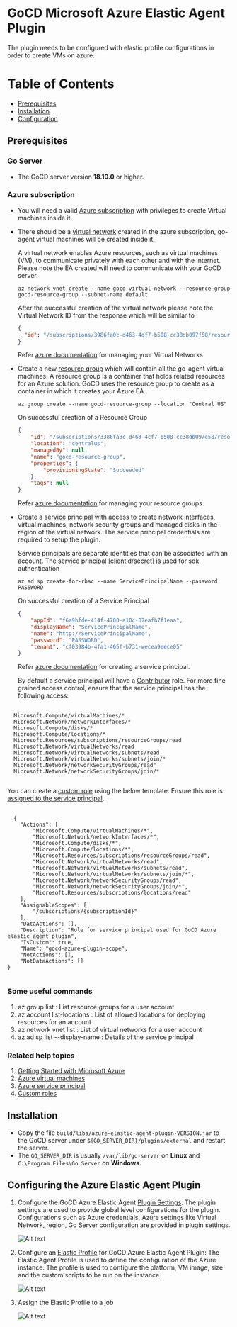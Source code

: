 # GoCD Microsoft Azure Elastic Agent Plugin

The plugin needs to be configured with elastic profile configurations in order to create VMs on azure.

Table of Contents
=================

  * [Prerequisites](#prerequisites)
  * [Installation](#installation)
  * [Configuration](#configuring-the-azure-elastic-agent-plugin)

## Prerequisites

### Go Server
* The GoCD server version **18.10.0** or higher.

### Azure subscription
* You will need a valid [Azure subscription](https://azure.microsoft.com/en-us/free/) with privileges to create Virtual machines inside it.
* There should be a [virtual network](https://docs.microsoft.com/en-us/azure/virtual-network/virtual-networks-overview) created in the azure subscription, go-agent virtual machines will be created inside it.
  
  A virtual network enables Azure resources, such as virtual machines (VM), to communicate privately with each other and with the internet. Please note the EA created will need to communicate with your GoCD server.
  
  `az network vnet create --name gocd-virtual-network --resource-group gocd-resource-group --subnet-name default`
  
  After the successful creation of the virtual network please note the Virtual Network ID from the response which will be similar to 
  
  ```json
  { 
    "id": "/subscriptions/3986fa0c-d463-4qf7-b508-cc38db097f58/resourceGroups/gocd-resource-group/providers/Microsoft.Network/virtualNetworks/gocd-virtual-network"
  }
  ```
  
  Refer [azure documentation](https://docs.microsoft.com/en-us/azure/virtual-network/quick-create-cli) for managing your Virtual Networks
      
* Create a new [resource group](https://docs.microsoft.com/en-us/azure/azure-stack/azure-stack-key-features#resource-groups) which will contain all the go-agent virtual machines.
  A resource group is a container that holds related resources for an Azure solution. GoCD uses the resource group to create as a container in which it creates your Azure EA.
  
  `az group create --name gocd-resource-group --location "Central US"`
  
  On successful creation of a Resource Group
  
  ```json  
  {
      "id": "/subscriptions/3386fa3c-d463-4cf7-b508-cc38db097e58/resourceGroups/gocd-resource-group",
      "location": "centralus",
      "managedBy": null,
      "name": "gocd-resource-group",
      "properties": {
          "provisioningState": "Succeeded"
      },
      "tags": null
  }
  ```
  
  Refer [azure documentation](https://docs.microsoft.com/en-us/azure/azure-resource-manager/cli-azure-resource-manager#create-a-resource-group) for managing your resource groups.
  
* Create a [service principal](https://docs.microsoft.com/en-us/cli/azure/create-an-azure-service-principal-azure-cli?view=azure-cli-latest) with access to create network interfaces, virtual machines, network security groups and managed disks in the region of the virtual network. The service principal credentials are required to setup the plugin.
  
  Service principals are separate identities that can be associated with an account. The service principal [clientid/secret] is used for sdk authentication
  
  `az ad sp create-for-rbac --name ServicePrincipalName --password PASSWORD`
  
  On successful creation of a Service Principal
  
  ```json
  {
      "appId": "f6a9bfde-414f-4700-a10c-07eafb7f1eaa",
      "displayName": "ServicePrincipalName",
      "name": "http://ServicePrincipalName",
      "password": "PASSWORD",
      "tenant": "cf03984b-4fa1-465f-b731-wecea9eece05"
  }
  ```
  Refer [azure documentation](https://docs.microsoft.com/en-us/cli/azure/create-an-azure-service-principal-azure-cli?view=azure-cli-latest) for creating a service principal.

  By default a service principal will have a [Contributor](https://docs.microsoft.com/en-us/azure/role-based-access-control/built-in-roles#contributor) role. For more fine grained access control, ensure that the service principal has the following access:

<pre class="highlight shell">
  <code>
  Microsoft.Compute/virtualMachines/*
  Microsoft.Network/networkInterfaces/*
  Microsoft.Compute/disks/*
  Microsoft.Compute/locations/*
  Microsoft.Resources/subscriptions/resourceGroups/read
  Microsoft.Network/virtualNetworks/read
  Microsoft.Network/virtualNetworks/subnets/read
  Microsoft.Network/virtualNetworks/subnets/join/*
  Microsoft.Network/networkSecurityGroups/read"
  Microsoft.Network/networkSecurityGroups/join/*
  </code>
</pre>

  You can create a [custom role](https://docs.microsoft.com/en-us/azure/role-based-access-control/custom-roles) using the below template. Ensure this role is [assigned to the service principal](https://docs.microsoft.com/en-us/cli/azure/create-an-azure-service-principal-azure-cli?view=azure-cli-latest#manage-service-principal-roles).
  
<pre class="highlight shell">
  <code>
  {
    "Actions": [
        "Microsoft.Compute/virtualMachines/*",
        "Microsoft.Network/networkInterfaces/*",
        "Microsoft.Compute/disks/*",
        "Microsoft.Compute/locations/*",
        "Microsoft.Resources/subscriptions/resourceGroups/read",
        "Microsoft.Network/virtualNetworks/read",
        "Microsoft.Network/virtualNetworks/subnets/read",
        "Microsoft.Network/virtualNetworks/subnets/join/*",
        "Microsoft.Network/networkSecurityGroups/read",
        "Microsoft.Network/networkSecurityGroups/join/*",
        "Microsoft.Resources/subscriptions/locations/read"
    ],
    "AssignableScopes": [
        "/subscriptions/{subscriptionId}"
    ],
    "DataActions": [],
    "Description": "Role for service principal used for GoCD Azure elastic agent plugin",
    "IsCustom": true,
    "Name": "gocd-azure-plugin-scope",
    "NotActions": [],
    "NotDataActions": []
}
  </code>
</pre>

### Some useful commands

1. az group list : List resource groups for a user account
2. az account list-locations : List of allowed locations for deploying resources for an account
3. az network vnet list : List of virtual networks for a user account 
4. az ad sp list --display-name <service-principal-name> : Details of the service principal

### Related help topics

1. [Getting Started with Microsoft Azure](https://azure.microsoft.com/en-in/get-started/)
2. [Azure virtual machines](https://azure.microsoft.com/en-us/services/virtual-machines/)
3. [Azure service principal](https://docs.microsoft.com/en-us/azure/active-directory/develop/app-objects-and-service-principals)
4. [Custom roles](https://docs.microsoft.com/en-us/azure/role-based-access-control/custom-roles)

## Installation

* Copy the file `build/libs/azure-elastic-agent-plugin-VERSION.jar` to the GoCD server under `${GO_SERVER_DIR}/plugins/external`
and restart the server.
* The `GO_SERVER_DIR` is usually `/var/lib/go-server` on **Linux** and `C:\Program Files\Go Server` on **Windows**.

## Configuring the Azure Elastic Agent Plugin

1. Configure the GoCD Azure Elastic Agent [Plugin Settings](PLUGIN_SETTINGS.md): The plugin settings are used to provide global level configurations for the plugin. Configurations such as Azure credentials, Azure settings like Virtual Network, region, Go Server configuration are provided in plugin settings.

    ![Alt text](readme-screenshots/azure-plugin-settings.png?raw=true "azure-plugin-settings")

2. Configure an [Elastic Profile](ELASTIC_PROFILE_CONFIGURATION.md) for GoCD Azure Elastic Agent Plugin: The Elastic Agent Profile is used to define the configuration of the Azure instance. The profile is used to configure the platform, VM image, size and the custom scripts to be run on the instance.

    ![Alt text](readme-screenshots/azure-elastic-profile.png?raw=true "azure-elastic-profile")

3. Assign the Elastic Profile to a job

    ![Alt text](readme-screenshots/assign-elastic-profile.png?raw=true "assign-elastic-profile")


